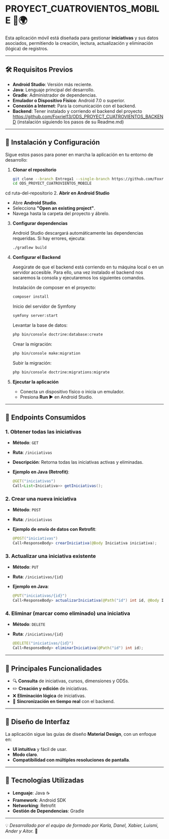 # PROYECT_CUATROVIENTOS_MOBILE 📱🌍


Esta aplicación móvil está diseñada para gestionar **iniciativas** y sus datos asociados, permitiendo la creación, lectura, actualización y eliminación (lógica) de registros.


---


## 🛠️ Requisitos Previos


- **Android Studio**: Versión más reciente.
- **Java**: Lenguaje principal del desarrollo.
- **Gradle**: Administrador de dependencias.
- **Emulador o Dispositivo Físico**: Android 7.0 o superior.
- **Conexión a Internet**: Para la comunicación con el backend.
- **Backend**: Tener instalado y corriendo el backend del proyecto https://github.com/Foxriel13/ODS_PROYECT_CUATROVIENTOS_BACKEND (instalación siguiendo los pasos de su Readme.md)

---


## 🚀 Instalación y Configuración


Sigue estos pasos para poner en marcha la aplicación en tu entorno de desarrollo:


1. **Clonar el repositorio**


   ```bash
   git clone --branch Entrega1 --single-branch https://github.com/Foxriel13/ODS_PROYECT_CUATROVIENTOS_MOBILE.git
   cd ODS_PROYECT_CUATROVIENTOS_MOBILE
   ```

cd ruta-del-repositorio
2. **Abrir en Android Studio**


   - Abre **Android Studio**.
   - Selecciona **"Open an existing project"**.
   - Navega hasta la carpeta del proyecto y ábrelo.


3. **Configurar dependencias**


   Android Studio descargará automáticamente las dependencias requeridas. Si hay errores, ejecuta:


   ```bash
   ./gradlew build
   ```


4. **Configurar el Backend**


   Asegúrate de que el backend está corriendo en tu máquina local o en un servidor accesible.
   Para ello, una vez instalado el backend nos sacaremos la consola y ejecutaremos los siguientes comandos.


    Instalación de composer en el proyecto:
    ```bash
   composer install
   ```

    Inicio del servidor de Symfony
   ```bash
   symfony server:start
   ```

    Levantar la base de datos:
   ```bash
   php bin/console doctrine:database:create
   ```

    Crear la migración:
   ```bash
   php bin/console make:migration
   ```

    Subir la migración:
   ```bash
   php bin/console doctrine:migrations:migrate
   ```

5. **Ejecutar la aplicación**


   - Conecta un dispositivo físico o inicia un emulador.
   - Presiona **Run ▶** en Android Studio.


---


## 📡 Endpoints Consumidos


### **1. Obtener todas las iniciativas**


- **Método**: `GET`
- **Ruta**: `/iniciativas`
- **Descripción**: Retorna todas las iniciativas activas y eliminadas.
- **Ejemplo en Java (Retrofit)**:


   ```java
   @GET("iniciativas")
   Call<List<Iniciativa>> getIniciativas();
   ```


### **2. Crear una nueva iniciativa**


- **Método**: `POST`
- **Ruta**: `/iniciativas`
- **Ejemplo de envío de datos con Retrofit**:


   ```java
   @POST("iniciativas")
   Call<ResponseBody> crearIniciativa(@Body Iniciativa iniciativa);
   ```


### **3. Actualizar una iniciativa existente**


- **Método**: `PUT`
- **Ruta**: `/iniciativas/{id}`
- **Ejemplo en Java**:


   ```java
   @PUT("iniciativas/{id}")
   Call<ResponseBody> actualizarIniciativa(@Path("id") int id, @Body Iniciativa iniciativa);
   ```


### **4. Eliminar (marcar como eliminado) una iniciativa**


- **Método**: `DELETE`
- **Ruta**: `/iniciativas/{id}`


   ```java
   @DELETE("iniciativas/{id}")
   Call<ResponseBody> eliminarIniciativa(@Path("id") int id);
   ```


---


## 📱 Principales Funcionalidades


- 🔍 **Consulta** de iniciativas, cursos, dimensiones y ODSs.
- ✏️ **Creación y edición** de iniciativas.
- ❌ **Eliminación lógica** de iniciativas.
- 🔗 **Sincronización en tiempo real** con el backend.


---


## 🎨 Diseño de Interfaz


La aplicación sigue las guías de diseño **Material Design**, con un enfoque en:


- **UI intuitiva** y fácil de usar.
- **Modo claro**.
- **Compatibilidad con múltiples resoluciones de pantalla**.


---


## 🔧 Tecnologías Utilizadas


- **Lenguaje**: Java ☕
- **Framework**: Android SDK
- **Networking**: Retrofit
- **Gestión de Dependencias**: Gradle



---


💡 *Desarrollado por el equipo de formado por Karla, Danel, Xabier, Luismi, Ander y Aitor.* 🚀
